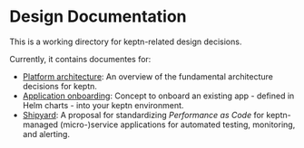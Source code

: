 # Design Documentation

This is a working directory for keptn-related design decisions.

Currently, it contains documentes for:

* [Platform architecture](./platform_architecture): An overview of the fundamental architecture decisions for keptn. 
* [Application onboarding](./app_onboarding.md): Concept to onboard an existing app - defined in Helm charts - into your keptn environment.
* [Shipyard](./shipyard.md): A proposal for standardizing *Performance as Code* for keptn-managed (micro-)service applications for automated testing, monitoring, and alerting.